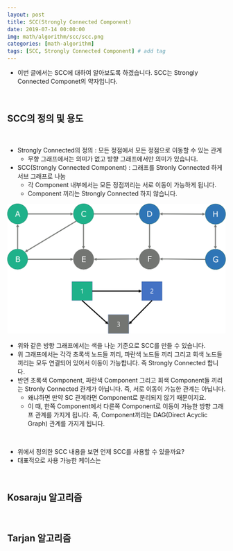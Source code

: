 ```yaml
---
layout: post
title: SCC(Strongly Connected Component)
date: 2019-07-14 00:00:00
img: math/algorithm/scc/scc.png
categories: [math-algorithm] 
tags: [SCC, Strongly Connected Component] # add tag
---
```


- 이번 글에서는 SCC에 대하여 알아보도록 하겠습니다. SCC는 Strongly Connected Componet의 약자입니다.

<br>

## **SCC의 정의 및 용도**

<br>

- Strongly Connected의 정의 : 모든 정점에서 모든 정점으로 이동할 수 있는 관계
    - 무향 그래프에서는 의미가 없고 방향 그래프에서만 의미가 있습니다. 
- SCC(Strongly Connected Component) : 그래프를 Stronly Connected 하게 서브 그래프로 나눔
    - 각 Component 내부에서는 모든 정점끼리는 서로 이동이 가능하게 됩니다.
    - Component 끼리는 Strongly Connected 하지 않습니다.

<center><img src="../assets/img/math/algorithm/scc/1.png" alt="Drawing" style="width: 600px;"/></center>

- 위와 같은 방향 그래프에서는 색을 나눈 기준으로 SCC를 만들 수 있습니다.
- 위 그래프에서는 각각 초록색 노드들 끼리, 파란색 노드들 끼리 그리고 회색 노드들 끼리는 모두 연결되어 있어서 이동이 가능합니다. 즉 Strongly Connected 합니다.
- 반면 초록색 Component, 파란색 Component 그리고 회색 Component들 끼리는 Stronly Connected 관계가 아닙니다. 즉, 서로 이동이 가능한 관계는 아닙니다.
    - 왜냐하면 만약 SC 관계라면 Component로 분리되지 않기 때문이지요.
    - 이 때, 한쪽 Component에서 다른쪽 Component로 이동이 가능한 방향 그래프 관계를 가지게 됩니다. 즉, Component끼리는 DAG(Direct Acyclic Graph) 관계를 가지게 됩니다.

<br>

- 위에서 정의한 SCC 내용을 보면 언제 SCC를 사용할 수 있을까요?
- 대표적으로 사용 가능한 케이스는 


<br>

## **Kosaraju 알고리즘**


<br>


## **Tarjan 알고리즘**

